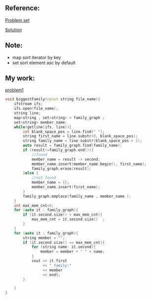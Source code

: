 ## Reference:
[Problem set](https://codestepbystep.com/problemset/view?id=4)

[Solution](http://web.stanford.edu/class/cs106b//sections/section02-solutions.pdf)

## Note:
* map sort iterator by key
* set sort element asc by default

## My work:
[problem1](https://codestepbystep.com/problem/view/cpp/collections/map/biggestFamily)
```c++
void biggestFamily(const string file_name){
    ifstream ifs;
    ifs.open(file_name);
    string line;
    map<string , set<string> > family_graph ;
    set<string> member_name;
    while(getline(ifs, line)){
        int blank_space_pos = line.find(" ");
        string first_name = line.substr(0, blank_space_pos);
        string family_name = line.substr(blank_space_pos + 1);
        auto result = family_graph.find(family_name);
        if (result!=family_graph.end()){
            //found
            member_name = result -> second;
            member_name.insert(member_name.begin(), first_name);
            family_graph.erase(result);
        }else {
            //not found
            member_name = {};
            member_name.insert(first_name);
        }
        family_graph.emplace(family_name , member_name );
    }
    int max_mem_cnt=0;
    for (auto it : family_graph){
        if (it.second.size() > max_mem_cnt){
            max_mem_cnt = it.second.size()  ;
        }
    }
    for (auto it : family_graph){
        string member = "";
        if (it.second.size() == max_mem_cnt){
            for (string name: it.second){
                member = member + " " + name;
            }
            cout << it.first
                 << " family:"
                 << member
                 << endl;
        }

    }
}
```